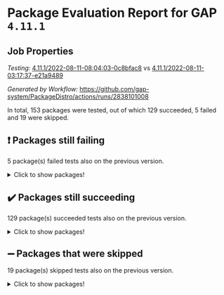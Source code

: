 # Package Evaluation Report for GAP `4.11.1`

## Job Properties

*Testing:* [4.11.1/2022-08-11-08:04:03-0c8bfac8](https://github.com/gap-system/PackageDistro/blob/data/reports/4.11.1/2022-08-11-08:04:03-0c8bfac8) vs [4.11.1/2022-08-11-03:17:37-e21a9489](https://github.com/gap-system/PackageDistro/blob/data/reports/4.11.1/2022-08-11-03:17:37-e21a9489)

*Generated by Workflow:* https://github.com/gap-system/PackageDistro/actions/runs/2838101008

In total, 153 packages were tested, out of which 129 succeeded, 5 failed and 19 were skipped.

## :exclamation: Packages still failing

5 package(s) failed tests also on the previous version.
<details><summary>Click to show packages!</summary>

- francy 1.2.4 [(failure)](https://github.com/gap-system/PackageDistro/runs/7782321285?check_suite_focus=true)
- hap 1.46 [(failure)](https://github.com/gap-system/PackageDistro/runs/7782322232?check_suite_focus=true)
- packagemanager 1.2 [(failure)](https://github.com/gap-system/PackageDistro/runs/7782326294?check_suite_focus=true)
- recog 1.3.2 [(failure)](https://github.com/gap-system/PackageDistro/runs/7782327449?check_suite_focus=true)
- semigroups 5.0.0 [(failure)](https://github.com/gap-system/PackageDistro/runs/7782327893?check_suite_focus=true)
</details>

## :heavy_check_mark: Packages still succeeding

129 package(s) succeeded tests also on the previous version.
<details><summary>Click to show packages!</summary>

- ace 5.5 [(success)](https://github.com/gap-system/PackageDistro/runs/7782317339?check_suite_focus=true)
- aclib 1.3.2 [(success)](https://github.com/gap-system/PackageDistro/runs/7782317434?check_suite_focus=true)
- agt 0.2 [(success)](https://github.com/gap-system/PackageDistro/runs/7782317586?check_suite_focus=true)
- alnuth 3.2.1 [(success)](https://github.com/gap-system/PackageDistro/runs/7782317664?check_suite_focus=true)
- anupq 3.2.6 [(success)](https://github.com/gap-system/PackageDistro/runs/7782317742?check_suite_focus=true)
- atlasrep 2.1.4 [(success)](https://github.com/gap-system/PackageDistro/runs/7782317824?check_suite_focus=true)
- autodoc 2022.07.10 [(success)](https://github.com/gap-system/PackageDistro/runs/7782317902?check_suite_focus=true)
- automata 1.15 [(success)](https://github.com/gap-system/PackageDistro/runs/7782317984?check_suite_focus=true)
- automgrp 1.3.2 [(success)](https://github.com/gap-system/PackageDistro/runs/7782318056?check_suite_focus=true)
- autpgrp 1.11 [(success)](https://github.com/gap-system/PackageDistro/runs/7782318164?check_suite_focus=true)
- cap 2022.08-01 [(success)](https://github.com/gap-system/PackageDistro/runs/7782318283?check_suite_focus=true)
- caratinterface 2.3.4 [(success)](https://github.com/gap-system/PackageDistro/runs/7782318383?check_suite_focus=true)
- cddinterface 2020.06.24 [(success)](https://github.com/gap-system/PackageDistro/runs/7782318489?check_suite_focus=true)
- circle 1.6.5 [(success)](https://github.com/gap-system/PackageDistro/runs/7782318592?check_suite_focus=true)
- classicpres 1.22 [(success)](https://github.com/gap-system/PackageDistro/runs/7782318708?check_suite_focus=true)
- cohomolo 1.6.10 [(success)](https://github.com/gap-system/PackageDistro/runs/7782318801?check_suite_focus=true)
- congruence 1.2.4 [(success)](https://github.com/gap-system/PackageDistro/runs/7782318892?check_suite_focus=true)
- corelg 1.56 [(success)](https://github.com/gap-system/PackageDistro/runs/7782318978?check_suite_focus=true)
- crime 1.6 [(success)](https://github.com/gap-system/PackageDistro/runs/7782319090?check_suite_focus=true)
- crisp 1.4.5 [(success)](https://github.com/gap-system/PackageDistro/runs/7782319171?check_suite_focus=true)
- crypting 0.10 [(success)](https://github.com/gap-system/PackageDistro/runs/7782319248?check_suite_focus=true)
- cryst 4.1.25 [(success)](https://github.com/gap-system/PackageDistro/runs/7782319394?check_suite_focus=true)
- crystcat 1.1.10 [(success)](https://github.com/gap-system/PackageDistro/runs/7782319516?check_suite_focus=true)
- ctbllib 1.3.4 [(success)](https://github.com/gap-system/PackageDistro/runs/7782319618?check_suite_focus=true)
- cubefree 1.19 [(success)](https://github.com/gap-system/PackageDistro/runs/7782319709?check_suite_focus=true)
- curlinterface 2.2.2 [(success)](https://github.com/gap-system/PackageDistro/runs/7782319797?check_suite_focus=true)
- cvec 2.7.6 [(success)](https://github.com/gap-system/PackageDistro/runs/7782319855?check_suite_focus=true)
- datastructures 0.2.7 [(success)](https://github.com/gap-system/PackageDistro/runs/7782319942?check_suite_focus=true)
- deepthought 1.0.5 [(success)](https://github.com/gap-system/PackageDistro/runs/7782320044?check_suite_focus=true)
- design 1.7 [(success)](https://github.com/gap-system/PackageDistro/runs/7782320135?check_suite_focus=true)
- difsets 2.3.1 [(success)](https://github.com/gap-system/PackageDistro/runs/7782320227?check_suite_focus=true)
- digraphs 1.5.3 [(success)](https://github.com/gap-system/PackageDistro/runs/7782320319?check_suite_focus=true)
- edim 1.3.5 [(success)](https://github.com/gap-system/PackageDistro/runs/7782320401?check_suite_focus=true)
- example 4.3.2 [(success)](https://github.com/gap-system/PackageDistro/runs/7782320483?check_suite_focus=true)
- factint 1.6.3 [(success)](https://github.com/gap-system/PackageDistro/runs/7782320561?check_suite_focus=true)
- ferret 1.0.8 [(success)](https://github.com/gap-system/PackageDistro/runs/7782320630?check_suite_focus=true)
- fga 1.4.0 [(success)](https://github.com/gap-system/PackageDistro/runs/7782320715?check_suite_focus=true)
- fining 1.5 [(success)](https://github.com/gap-system/PackageDistro/runs/7782320790?check_suite_focus=true)
- float 1.0.3 [(success)](https://github.com/gap-system/PackageDistro/runs/7782320881?check_suite_focus=true)
- format 1.4.3 [(success)](https://github.com/gap-system/PackageDistro/runs/7782320942?check_suite_focus=true)
- forms 1.2.8 [(success)](https://github.com/gap-system/PackageDistro/runs/7782321031?check_suite_focus=true)
- fplsa 1.2.5 [(success)](https://github.com/gap-system/PackageDistro/runs/7782321112?check_suite_focus=true)
- fr 2.4.10 [(success)](https://github.com/gap-system/PackageDistro/runs/7782321191?check_suite_focus=true)
- fwtree 1.3 [(success)](https://github.com/gap-system/PackageDistro/runs/7782321376?check_suite_focus=true)
- gbnp 1.0.5 [(success)](https://github.com/gap-system/PackageDistro/runs/7782321458?check_suite_focus=true)
- generalizedmorphismsforcap 2022.05-01 [(success)](https://github.com/gap-system/PackageDistro/runs/7782321525?check_suite_focus=true)
- genss 1.6.7 [(success)](https://github.com/gap-system/PackageDistro/runs/7782321594?check_suite_focus=true)
- gradedringforhomalg 2022.07-01 [(success)](https://github.com/gap-system/PackageDistro/runs/7782321716?check_suite_focus=true)
- grape 4.8.5 [(success)](https://github.com/gap-system/PackageDistro/runs/7782321783?check_suite_focus=true)
- groupoids 1.71 [(success)](https://github.com/gap-system/PackageDistro/runs/7782321861?check_suite_focus=true)
- grpconst 2.6.2 [(success)](https://github.com/gap-system/PackageDistro/runs/7782321956?check_suite_focus=true)
- guarana 0.96.3 [(success)](https://github.com/gap-system/PackageDistro/runs/7782322050?check_suite_focus=true)
- guava 3.16 [(success)](https://github.com/gap-system/PackageDistro/runs/7782322133?check_suite_focus=true)
- hapcryst 0.1.15 [(success)](https://github.com/gap-system/PackageDistro/runs/7782322349?check_suite_focus=true)
- hecke 1.5.3 [(success)](https://github.com/gap-system/PackageDistro/runs/7782322466?check_suite_focus=true)
- help 3.5 [(success)](https://github.com/gap-system/PackageDistro/runs/7782322612?check_suite_focus=true)
- idrel 2.44 [(success)](https://github.com/gap-system/PackageDistro/runs/7782322733?check_suite_focus=true)
- images 1.3.1 [(success)](https://github.com/gap-system/PackageDistro/runs/7782322883?check_suite_focus=true)
- intpic 0.3.0 [(success)](https://github.com/gap-system/PackageDistro/runs/7782323010?check_suite_focus=true)
- io 4.7.2 [(success)](https://github.com/gap-system/PackageDistro/runs/7782323127?check_suite_focus=true)
- irredsol 1.4.3 [(success)](https://github.com/gap-system/PackageDistro/runs/7782323260?check_suite_focus=true)
- json 2.1.0 [(success)](https://github.com/gap-system/PackageDistro/runs/7782323376?check_suite_focus=true)
- jupyterkernel 1.4.1 [(success)](https://github.com/gap-system/PackageDistro/runs/7782323588?check_suite_focus=true)
- jupyterviz 1.5.1 [(success)](https://github.com/gap-system/PackageDistro/runs/7782323696?check_suite_focus=true)
- kan 1.34 [(success)](https://github.com/gap-system/PackageDistro/runs/7782323803?check_suite_focus=true)
- kbmag 1.5.9 [(success)](https://github.com/gap-system/PackageDistro/runs/7782323890?check_suite_focus=true)
- laguna 3.9.5 [(success)](https://github.com/gap-system/PackageDistro/runs/7782323960?check_suite_focus=true)
- liealgdb 2.2.1 [(success)](https://github.com/gap-system/PackageDistro/runs/7782324061?check_suite_focus=true)
- liepring 2.7 [(success)](https://github.com/gap-system/PackageDistro/runs/7782324151?check_suite_focus=true)
- liering 2.4.2 [(success)](https://github.com/gap-system/PackageDistro/runs/7782324278?check_suite_focus=true)
- linearalgebraforcap 2022.06-03 [(success)](https://github.com/gap-system/PackageDistro/runs/7782324370?check_suite_focus=true)
- loops 3.4.2 [(success)](https://github.com/gap-system/PackageDistro/runs/7782324482?check_suite_focus=true)
- lpres 1.0.3 [(success)](https://github.com/gap-system/PackageDistro/runs/7782324595?check_suite_focus=true)
- majoranaalgebras 1.4 [(success)](https://github.com/gap-system/PackageDistro/runs/7782324709?check_suite_focus=true)
- mapclass 1.4.5 [(success)](https://github.com/gap-system/PackageDistro/runs/7782324827?check_suite_focus=true)
- matgrp 0.64 [(success)](https://github.com/gap-system/PackageDistro/runs/7782324935?check_suite_focus=true)
- modisom 2.5.3 [(success)](https://github.com/gap-system/PackageDistro/runs/7782325070?check_suite_focus=true)
- modulepresentationsforcap 2022.08-01 [(success)](https://github.com/gap-system/PackageDistro/runs/7782325167?check_suite_focus=true)
- monoidalcategories 2022.08-02 [(success)](https://github.com/gap-system/PackageDistro/runs/7782325274?check_suite_focus=true)
- nconvex 2020.11-04 [(success)](https://github.com/gap-system/PackageDistro/runs/7782325403?check_suite_focus=true)
- nilmat 1.4.2 [(success)](https://github.com/gap-system/PackageDistro/runs/7782325508?check_suite_focus=true)
- nock 1.5 [(success)](https://github.com/gap-system/PackageDistro/runs/7782325601?check_suite_focus=true)
- normalizinterface 1.3.4 [(success)](https://github.com/gap-system/PackageDistro/runs/7782325722?check_suite_focus=true)
- nq 2.5.8 [(success)](https://github.com/gap-system/PackageDistro/runs/7782325869?check_suite_focus=true)
- numericalsgps 1.3.1 [(success)](https://github.com/gap-system/PackageDistro/runs/7782325987?check_suite_focus=true)
- openmath 11.5.1 [(success)](https://github.com/gap-system/PackageDistro/runs/7782326113?check_suite_focus=true)
- orb 4.8.5 [(success)](https://github.com/gap-system/PackageDistro/runs/7782326202?check_suite_focus=true)
- patternclass 2.4.2 [(success)](https://github.com/gap-system/PackageDistro/runs/7782326395?check_suite_focus=true)
- permut 2.0.4 [(success)](https://github.com/gap-system/PackageDistro/runs/7782326475?check_suite_focus=true)
- polenta 1.3.10 [(success)](https://github.com/gap-system/PackageDistro/runs/7782326583?check_suite_focus=true)
- polymaking 0.8.6 [(success)](https://github.com/gap-system/PackageDistro/runs/7782326685?check_suite_focus=true)
- primgrp 3.4.2 [(success)](https://github.com/gap-system/PackageDistro/runs/7782326775?check_suite_focus=true)
- profiling 2.5.0 [(success)](https://github.com/gap-system/PackageDistro/runs/7782326858?check_suite_focus=true)
- qpa 1.34 [(success)](https://github.com/gap-system/PackageDistro/runs/7782326963?check_suite_focus=true)
- quagroup 1.8.3 [(success)](https://github.com/gap-system/PackageDistro/runs/7782327073?check_suite_focus=true)
- radiroot 2.9 [(success)](https://github.com/gap-system/PackageDistro/runs/7782327163?check_suite_focus=true)
- rcwa 4.7.0 [(success)](https://github.com/gap-system/PackageDistro/runs/7782327259?check_suite_focus=true)
- rds 1.8 [(success)](https://github.com/gap-system/PackageDistro/runs/7782327359?check_suite_focus=true)
- repndecomp 1.2.1 [(success)](https://github.com/gap-system/PackageDistro/runs/7782327524?check_suite_focus=true)
- repsn 3.1.0 [(success)](https://github.com/gap-system/PackageDistro/runs/7782327597?check_suite_focus=true)
- resclasses 4.7.3 [(success)](https://github.com/gap-system/PackageDistro/runs/7782327693?check_suite_focus=true)
- scscp 2.3.1 [(success)](https://github.com/gap-system/PackageDistro/runs/7782327800?check_suite_focus=true)
- sglppow 2.2 [(success)](https://github.com/gap-system/PackageDistro/runs/7782327988?check_suite_focus=true)
- sgpviz 0.999.5 [(success)](https://github.com/gap-system/PackageDistro/runs/7782328100?check_suite_focus=true)
- simpcomp 2.1.14 [(success)](https://github.com/gap-system/PackageDistro/runs/7782328274?check_suite_focus=true)
- singular 2020.12.18 [(success)](https://github.com/gap-system/PackageDistro/runs/7782328367?check_suite_focus=true)
- sla 1.5.3 [(success)](https://github.com/gap-system/PackageDistro/runs/7782328455?check_suite_focus=true)
- smallgrp 1.5 [(success)](https://github.com/gap-system/PackageDistro/runs/7782328559?check_suite_focus=true)
- smallsemi 0.6.13 [(success)](https://github.com/gap-system/PackageDistro/runs/7782328657?check_suite_focus=true)
- sonata 2.9.4 [(success)](https://github.com/gap-system/PackageDistro/runs/7782328752?check_suite_focus=true)
- sophus 1.27 [(success)](https://github.com/gap-system/PackageDistro/runs/7782328855?check_suite_focus=true)
- spinsym 1.5.2 [(success)](https://github.com/gap-system/PackageDistro/runs/7782328997?check_suite_focus=true)
- symbcompcc 1.3.2 [(success)](https://github.com/gap-system/PackageDistro/runs/7782329127?check_suite_focus=true)
- thelma 1.3 [(success)](https://github.com/gap-system/PackageDistro/runs/7782329233?check_suite_focus=true)
- tomlib 1.2.9 [(success)](https://github.com/gap-system/PackageDistro/runs/7782329383?check_suite_focus=true)
- toric 1.9.5 [(success)](https://github.com/gap-system/PackageDistro/runs/7782329516?check_suite_focus=true)
- toricvarieties 2022.07.13 [(success)](https://github.com/gap-system/PackageDistro/runs/7782329635?check_suite_focus=true)
- transgrp 3.6.3 [(success)](https://github.com/gap-system/PackageDistro/runs/7782329751?check_suite_focus=true)
- ugaly 4.0.3 [(success)](https://github.com/gap-system/PackageDistro/runs/7782329892?check_suite_focus=true)
- unipot 1.5 [(success)](https://github.com/gap-system/PackageDistro/runs/7782329999?check_suite_focus=true)
- unitlib 4.1.0 [(success)](https://github.com/gap-system/PackageDistro/runs/7782330131?check_suite_focus=true)
- utils 0.76 [(success)](https://github.com/gap-system/PackageDistro/runs/7782330261?check_suite_focus=true)
- uuid 0.7 [(success)](https://github.com/gap-system/PackageDistro/runs/7782330382?check_suite_focus=true)
- walrus 0.9991 [(success)](https://github.com/gap-system/PackageDistro/runs/7782330472?check_suite_focus=true)
- wedderga 4.10.2 [(success)](https://github.com/gap-system/PackageDistro/runs/7782330578?check_suite_focus=true)
- xmod 2.88 [(success)](https://github.com/gap-system/PackageDistro/runs/7782330684?check_suite_focus=true)
- xmodalg 1.22 [(success)](https://github.com/gap-system/PackageDistro/runs/7782330757?check_suite_focus=true)
- yangbaxter 0.10.0 [(success)](https://github.com/gap-system/PackageDistro/runs/7782330846?check_suite_focus=true)
- zeromqinterface 0.14 [(success)](https://github.com/gap-system/PackageDistro/runs/7782330931?check_suite_focus=true)
</details>

## :heavy_minus_sign: Packages that were skipped

19 package(s) skipped tests also on the previous version.
<details><summary>Click to show packages!</summary>

- 4ti2interface 2022.03-01 [(skipped)](https://github.com/gap-system/PackageDistro/runs/7782153460?check_suite_focus=true)
- browse 1.8.14 [(skipped)](https://github.com/gap-system/PackageDistro/runs/7782153460?check_suite_focus=true)
- examplesforhomalg 2022.03-01 [(skipped)](https://github.com/gap-system/PackageDistro/runs/7782153460?check_suite_focus=true)
- gapdoc 1.6.5 [(skipped)](https://github.com/gap-system/PackageDistro/runs/7782153460?check_suite_focus=true)
- gauss 2022.03-01 [(skipped)](https://github.com/gap-system/PackageDistro/runs/7782153460?check_suite_focus=true)
- gaussforhomalg 2022.03-01 [(skipped)](https://github.com/gap-system/PackageDistro/runs/7782153460?check_suite_focus=true)
- gradedmodules 2022.03-01 [(skipped)](https://github.com/gap-system/PackageDistro/runs/7782153460?check_suite_focus=true)
- homalg 2022.03-01 [(skipped)](https://github.com/gap-system/PackageDistro/runs/7782153460?check_suite_focus=true)
- homalgtocas 2022.07-01 [(skipped)](https://github.com/gap-system/PackageDistro/runs/7782153460?check_suite_focus=true)
- io_forhomalg 2022.03-01 [(skipped)](https://github.com/gap-system/PackageDistro/runs/7782153460?check_suite_focus=true)
- itc 1.5.1 [(skipped)](https://github.com/gap-system/PackageDistro/runs/7782153460?check_suite_focus=true)
- localizeringforhomalg 2022.03-01 [(skipped)](https://github.com/gap-system/PackageDistro/runs/7782153460?check_suite_focus=true)
- matricesforhomalg 2022.06-01 [(skipped)](https://github.com/gap-system/PackageDistro/runs/7782153460?check_suite_focus=true)
- modules 2022.03-01 [(skipped)](https://github.com/gap-system/PackageDistro/runs/7782153460?check_suite_focus=true)
- polycyclic 2.16 [(skipped)](https://github.com/gap-system/PackageDistro/runs/7782153460?check_suite_focus=true)
- ringsforhomalg 2022.07-01 [(skipped)](https://github.com/gap-system/PackageDistro/runs/7782153460?check_suite_focus=true)
- sco 2022.03-01 [(skipped)](https://github.com/gap-system/PackageDistro/runs/7782153460?check_suite_focus=true)
- toolsforhomalg 2022.05-01 [(skipped)](https://github.com/gap-system/PackageDistro/runs/7782153460?check_suite_focus=true)
- xgap 4.31 [(skipped)](https://github.com/gap-system/PackageDistro/runs/7782153460?check_suite_focus=true)
</details>

